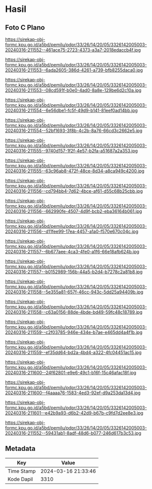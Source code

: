 # Hasil

## Foto C Plano

https://sirekap-obj-formc.kpu.go.id/a5bd/pemilu/pdpr/33/26/14/20/05/3326142005003-20240316-211552--461ace75-2723-4373-a3a7-2018edaccb4f.jpg

https://sirekap-obj-formc.kpu.go.id/a5bd/pemilu/pdpr/33/26/14/20/05/3326142005003-20240316-211553--6ada2605-386d-4261-a739-bfb8255daca0.jpg

https://sirekap-obj-formc.kpu.go.id/a5bd/pemilu/pdpr/33/26/14/20/05/3326142005003-20240316-211553--08cd591f-b0e0-4ad0-8a8e-129be6d2c10a.jpg

https://sirekap-obj-formc.kpu.go.id/a5bd/pemilu/pdpr/33/26/14/20/05/3326142005003-20240316-211554--6e56dbe1-fc5f-49d9-b141-81eef0ad14bb.jpg

https://sirekap-obj-formc.kpu.go.id/a5bd/pemilu/pdpr/33/26/14/20/05/3326142005003-20240316-211554--52bf1693-3f8b-4c2b-8a76-66cd3c2662e5.jpg

https://sirekap-obj-formc.kpu.go.id/a5bd/pemilu/pdpr/33/26/14/20/05/3326142005003-20240316-211555--9740d157-1f2f-4e57-b2fa-a51687a2a353.jpg

https://sirekap-obj-formc.kpu.go.id/a5bd/pemilu/pdpr/33/26/14/20/05/3326142005003-20240316-211555--63c96ab8-472f-48ce-8d34-a8ca949c4200.jpg

https://sirekap-obj-formc.kpu.go.id/a5bd/pemilu/pdpr/33/26/14/20/05/3326142005003-20240316-211556--cd794bb4-7d62-4bce-af61-d55c68b25cbb.jpg

https://sirekap-obj-formc.kpu.go.id/a5bd/pemilu/pdpr/33/26/14/20/05/3326142005003-20240316-211556--662990fe-4507-4d9f-bcb2-eba36164b061.jpg

https://sirekap-obj-formc.kpu.go.id/a5bd/pemilu/pdpr/33/26/14/20/05/3326142005003-20240316-211556--d11fee99-17ea-4457-a1a0-f570e670c04c.jpg

https://sirekap-obj-formc.kpu.go.id/a5bd/pemilu/pdpr/33/26/14/20/05/3326142005003-20240316-211557--6b677aee-4ca3-4fe0-a1f6-66e18afb624b.jpg

https://sirekap-obj-formc.kpu.go.id/a5bd/pemilu/pdpr/33/26/14/20/05/3326142005003-20240316-211557--b0152989-156b-44a5-b2d4-b7278c2a81b8.jpg

https://sirekap-obj-formc.kpu.go.id/a5bd/pemilu/pdpr/33/26/14/20/05/3326142005003-20240316-211558--5e355a81-657f-46cc-943c-5dd25a94409b.jpg

https://sirekap-obj-formc.kpu.go.id/a5bd/pemilu/pdpr/33/26/14/20/05/3326142005003-20240316-211558--c63a0156-88de-4bde-bd49-59fc48c18789.jpg

https://sirekap-obj-formc.kpu.go.id/a5bd/pemilu/pdpr/33/26/14/20/05/3326142005003-20240316-211559--c2f03785-946e-434e-b7ae-e465dd4a4f1b.jpg

https://sirekap-obj-formc.kpu.go.id/a5bd/pemilu/pdpr/33/26/14/20/05/3326142005003-20240316-211559--ef35dd64-bd2a-4bd4-a322-4fc04451ac15.jpg

https://sirekap-obj-formc.kpu.go.id/a5bd/pemilu/pdpr/33/26/14/20/05/3326142005003-20240316-211600--24f62801-e9e6-49c1-b16f-15c46afac18f.jpg

https://sirekap-obj-formc.kpu.go.id/a5bd/pemilu/pdpr/33/26/14/20/05/3326142005003-20240316-211600--f4aaaa76-1583-4ed3-92ef-d9a253da13d4.jpg

https://sirekap-obj-formc.kpu.go.id/a5bd/pemilu/pdpr/33/26/14/20/05/3326142005003-20240316-211601--e42b9a93-d6b2-42d9-b67b-c9fd7d2ee8e3.jpg

https://sirekap-obj-formc.kpu.go.id/a5bd/pemilu/pdpr/33/26/14/20/05/3326142005003-20240316-211552--59431ab1-8adf-48d6-b077-246d617b3c53.jpg


## Metadata

| Key        | Value               |
| ---------- | ------------------- |
| Time Stamp | 2024-03-16 21:33:46 |
| Kode Dapil | 3310                |



